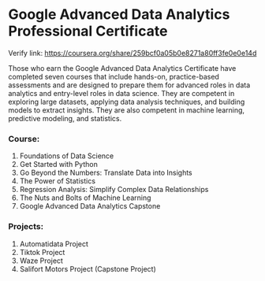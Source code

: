 # Google Advanced Data Analytics Professional Certificate

Verify link: https://coursera.org/share/259bcf0a05b0e8271a80ff3fe0e0e14d

Those who earn the Google Advanced Data Analytics Certificate have completed seven courses that include hands-on, practice-based assessments and are designed to prepare them for advanced roles in
data analytics and entry-level roles in data science. They are competent in exploring large datasets, applying data analysis techniques, and building models to extract insights. They are also competent in machine learning, predictive modeling, and statistics.

### Course:
1. Foundations of Data Science  
2. Get Started with Python  
3. Go Beyond the Numbers: Translate Data into Insights  
4. The Power of Statistics  
5. Regression Analysis: Simplify Complex Data Relationships  
6. The Nuts and Bolts of Machine Learning  
7. Google Advanced Data Analytics Capstone

### Projects:
1. Automatidata Project
2. Tiktok Project
3. Waze Project
4. Salifort Motors Project (Capstone Project)